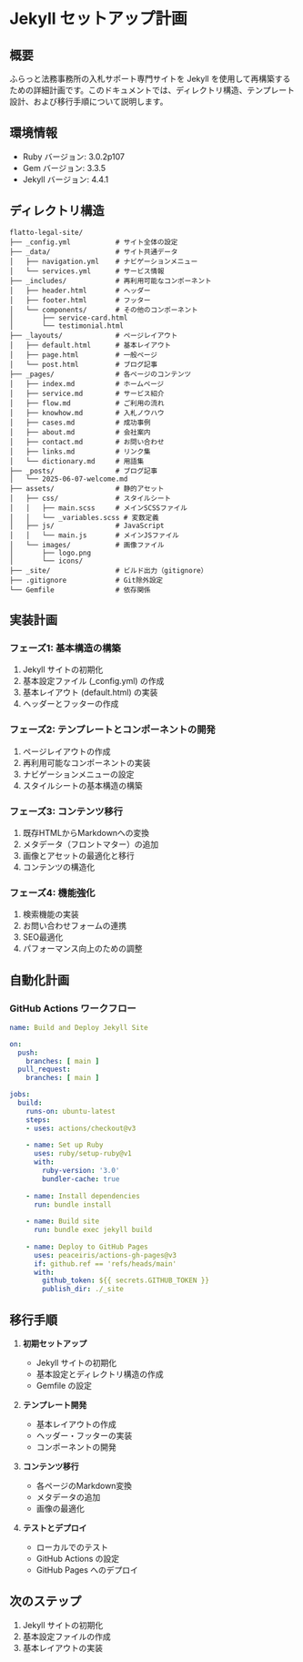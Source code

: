 # Jekyll セットアップ計画

## 概要
ふらっと法務事務所の入札サポート専門サイトを Jekyll を使用して再構築するための詳細計画です。このドキュメントでは、ディレクトリ構造、テンプレート設計、および移行手順について説明します。

## 環境情報
- Ruby バージョン: 3.0.2p107
- Gem バージョン: 3.3.5
- Jekyll バージョン: 4.4.1

## ディレクトリ構造

```
flatto-legal-site/
├── _config.yml           # サイト全体の設定
├── _data/                # サイト共通データ
│   ├── navigation.yml    # ナビゲーションメニュー
│   └── services.yml      # サービス情報
├── _includes/            # 再利用可能なコンポーネント
│   ├── header.html       # ヘッダー
│   ├── footer.html       # フッター
│   └── components/       # その他のコンポーネント
│       ├── service-card.html
│       └── testimonial.html
├── _layouts/             # ページレイアウト
│   ├── default.html      # 基本レイアウト
│   ├── page.html         # 一般ページ
│   └── post.html         # ブログ記事
├── _pages/               # 各ページのコンテンツ
│   ├── index.md          # ホームページ
│   ├── service.md        # サービス紹介
│   ├── flow.md           # ご利用の流れ
│   ├── knowhow.md        # 入札ノウハウ
│   ├── cases.md          # 成功事例
│   ├── about.md          # 会社案内
│   ├── contact.md        # お問い合わせ
│   ├── links.md          # リンク集
│   └── dictionary.md     # 用語集
├── _posts/               # ブログ記事
│   └── 2025-06-07-welcome.md
├── assets/               # 静的アセット
│   ├── css/              # スタイルシート
│   │   ├── main.scss     # メインSCSSファイル
│   │   └── _variables.scss # 変数定義
│   ├── js/               # JavaScript
│   │   └── main.js       # メインJSファイル
│   └── images/           # 画像ファイル
│       ├── logo.png
│       └── icons/
├── _site/                # ビルド出力（gitignore）
├── .gitignore            # Git除外設定
└── Gemfile               # 依存関係
```

## 実装計画

### フェーズ1: 基本構造の構築
1. Jekyll サイトの初期化
2. 基本設定ファイル (_config.yml) の作成
3. 基本レイアウト (default.html) の実装
4. ヘッダーとフッターの作成

### フェーズ2: テンプレートとコンポーネントの開発
1. ページレイアウトの作成
2. 再利用可能なコンポーネントの実装
3. ナビゲーションメニューの設定
4. スタイルシートの基本構造の構築

### フェーズ3: コンテンツ移行
1. 既存HTMLからMarkdownへの変換
2. メタデータ（フロントマター）の追加
3. 画像とアセットの最適化と移行
4. コンテンツの構造化

### フェーズ4: 機能強化
1. 検索機能の実装
2. お問い合わせフォームの連携
3. SEO最適化
4. パフォーマンス向上のための調整

## 自動化計画

### GitHub Actions ワークフロー
```yaml
name: Build and Deploy Jekyll Site

on:
  push:
    branches: [ main ]
  pull_request:
    branches: [ main ]

jobs:
  build:
    runs-on: ubuntu-latest
    steps:
    - uses: actions/checkout@v3
    
    - name: Set up Ruby
      uses: ruby/setup-ruby@v1
      with:
        ruby-version: '3.0'
        bundler-cache: true
    
    - name: Install dependencies
      run: bundle install
    
    - name: Build site
      run: bundle exec jekyll build
    
    - name: Deploy to GitHub Pages
      uses: peaceiris/actions-gh-pages@v3
      if: github.ref == 'refs/heads/main'
      with:
        github_token: ${{ secrets.GITHUB_TOKEN }}
        publish_dir: ./_site
```

## 移行手順

1. **初期セットアップ**
   - Jekyll サイトの初期化
   - 基本設定とディレクトリ構造の作成
   - Gemfile の設定

2. **テンプレート開発**
   - 基本レイアウトの作成
   - ヘッダー・フッターの実装
   - コンポーネントの開発

3. **コンテンツ移行**
   - 各ページのMarkdown変換
   - メタデータの追加
   - 画像の最適化

4. **テストとデプロイ**
   - ローカルでのテスト
   - GitHub Actions の設定
   - GitHub Pages へのデプロイ

## 次のステップ
1. Jekyll サイトの初期化
2. 基本設定ファイルの作成
3. 基本レイアウトの実装

